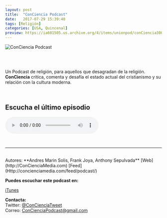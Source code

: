 ```yaml
---
layout: post
title:  "ConCiencia Podcast"
date:   2017-07-29 15:39:40
tags: [Religión]
categories: [USA, Quincenal]
preview: https://ia601505.us.archive.org/4/items/unionpod/conCiencia300.JPG
---
```


![ConCiencia Podcast](https://ia601505.us.archive.org/4/items/unionpod/conCiencia500.JPG)  

<br/>  
<br/>

Un Podcast de religión, para aquellos que desagradan de la religión. **ConCiencia** critica, comenta y desafía el estado actual del cristianismo y su relación con la cultura moderna.

<br/>

## Escucha el último episodio  


<!--reproductor-feed=Http://concienciamedia.com/feed/podcast/-->
<!--reproductor-start-->
<audio id="audio" preload="auto" controls="" src="http://media.blubrry.com/conciencia/content.blubrry.com/conciencia/_32_Multi_Infierno_lucifer_podcast_awards_.mp3"></audio>
<!--reproductor-end-->

<br>


_ _ _  

<br>  
Autores: **Andres Marin Solis, Frank Joya, Anthony Sepulvada**  
[Web](http://ConCienciaMedia.com)  
[Feed](Http://concienciamedia.com/feed/podcast/)

**Puedes escuchar este podcast en:**  

[iTunes](https://itunes.apple.com/us/podcast/conciencia-podcast/id995139024?mt=2&uo=10)


**Contacta:**  
Twitter: [@ConCienciaTweet](https://twitter.com/ConCienciaTweet)   
Correo:  [ConCienciaPodcast@gmail.com](mailto:ConCienciaPodcast@gmail.com)  







